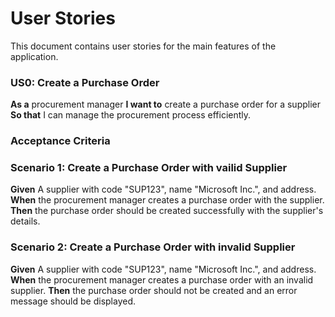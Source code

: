 # User Stories

This document contains user stories for the main features of the application.

### US0: Create a Purchase Order
**As a** procurement manager
**I want to** create a purchase order for a supplier
**So that** I can manage the procurement process efficiently.

### Acceptance Criteria
### Scenario 1: Create a Purchase Order with vailid Supplier
**Given** A supplier with code "SUP123", name "Microsoft Inc.", and address.
**When** the procurement manager creates a purchase order with the supplier.
**Then** the purchase order should be created successfully with the supplier's details.

### Scenario 2: Create a Purchase Order with invalid Supplier
**Given** A supplier with code "SUP123", name "Microsoft Inc.", and address.
**When** the procurement manager creates a purchase order with an invalid supplier.
**Then** the purchase order should not be created and an error message should be displayed.